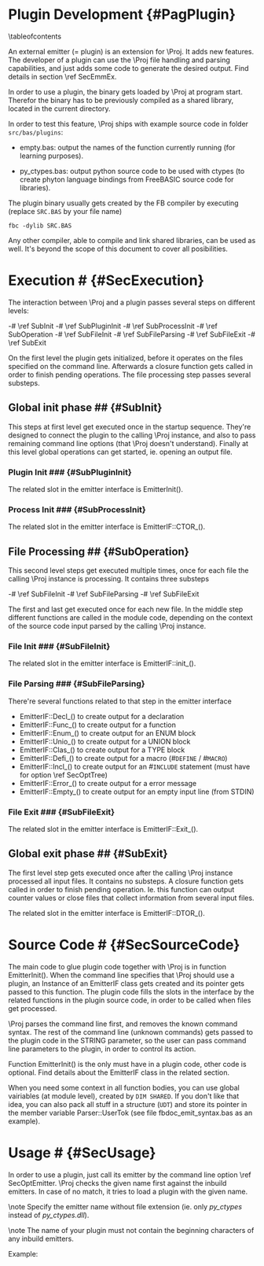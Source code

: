 Plugin Development  {#PagPlugin}
==================
\tableofcontents

An external emitter (= plugin) is an extension for \Proj. It adds new
features. The developer of a plugin can use the \Proj file handling and
parsing capabilities, and just adds some code to generate the desired
output. Find details in section \ref SecEmmEx.

In order to use a plugin, the binary gets loaded by \Proj at program
start. Therefor the binary has to be previously compiled as a shared
library, located in the current directory.

In order to test this feature, \Proj ships with example source code in
folder `src/bas/plugins`:

- empty.bas: output the names of the function currently running (for
  learning purposes).

- py_ctypes.bas: output python source code to be used with ctypes (to
  create phyton language bindings from FreeBASIC source code for
  libraries).

The plugin binary usually gets created by the FB compiler by executing
(replace `SRC.BAS` by your file name)

    fbc -dylib SRC.BAS

Any other compiler, able to compile and link shared libraries, can be
used as well. It's beyond the scope of this document to cover all
posibilities.


# Execution # {#SecExecution}

The interaction between \Proj and a plugin passes several steps on
different levels:

-# \ref SubInit
 -# \ref SubPluginInit
 -# \ref SubProcessInit
-# \ref SubOperation
 -# \ref SubFileInit
 -# \ref SubFileParsing
 -# \ref SubFileExit
-# \ref SubExit

On the first level the plugin gets initialized, before it operates on
the files specified on the command line. Afterwards a closure function
gets called in order to finish pending operations. The file processing
step passes several substeps.


## Global init phase ## {#SubInit}

This steps at first level get executed once in the startup sequence.
They're designed to connect the plugin to the calling \Proj instance,
and also to pass remaining command line options (that \Proj doesn't
understand). Finally at this level global operations can get started,
ie. opening an output file.


### Plugin Init ### {#SubPluginInit}

The related slot in the emitter interface is EmitterInit().


### Process Init ### {#SubProcessInit}

The related slot in the emitter interface is EmitterIF::CTOR_().



## File Processing ## {#SubOperation}

This second level steps get executed multiple times, once for each file
the calling \Proj instance is processing. It contains three substeps

-# \ref SubFileInit
-# \ref SubFileParsing
-# \ref SubFileExit

The first and last get executed once for each new file. In the middle
step different functions are called in the module code, depending on
the context of the source code input parsed by the calling \Proj
instance.


### File Init ### {#SubFileInit}

The related slot in the emitter interface is EmitterIF::init_().


### File Parsing ### {#SubFileParsing}

There're several functions related to that step in the emitter interface

- EmitterIF::Decl_() to create output for a declaration
- EmitterIF::Func_() to create output for a function
- EmitterIF::Enum_() to create output for an ENUM block
- EmitterIF::Unio_() to create output for a UNION block
- EmitterIF::Clas_() to create output for a TYPE block
- EmitterIF::Defi_() to create output for a macro (#`DEFINE` / #`MACRO`)
- EmitterIF::Incl_() to create output for an #`INCLUDE` statement (must have for option \ref SecOptTree)
- EmitterIF::Error_() to create output for a error message
- EmitterIF::Empty_() to create output for an empty input line (from STDIN)


### File Exit ### {#SubFileExit}

The related slot in the emitter interface is EmitterIF::Exit_().


## Global exit phase ## {#SubExit}

The first level step gets executed once after the calling \Proj
instance processed all input files. It contains no substeps. A closure
function gets called in order to finish pending operation. Ie. this
function can output counter values or close files that collect
information from several input files.

The related slot in the emitter interface is EmitterIF::DTOR_().


# Source Code # {#SecSourceCode}

The main code to glue plugin code together with \Proj is in function
EmitterInit(). When the command line specifies that \Proj should use a
plugin, an Instance of an EmitterIF class gets created and its pointer
gets passed to this function. The plugin code fills the slots in the
interface by the related functions in the plugin source code, in order
to be called when files get processed.

\Proj parses the command line first, and removes the known command
syntax. The rest of the command line (unknown commands) gets passed to
the plugin code in the STRING parameter, so the user can pass command
line parameters to the plugin, in order to control its action.

Function EmitterInit() is the only must have in a plugin code, other
code is optional. Find details about the EmitterIF class in the related
section.

When you need some context in all function bodies, you can use global
vairiables (at module level), created by `DIM SHARED`. If you don't
like that idea, you can also pack all stuff in a structure (`UDT`) and
store its pointer in the member variable Parser::UserTok (see file
fbdoc_emit_syntax.bas as an example).


# Usage # {#SecUsage}

In order to use a plugin, just call its emitter by the command line
option \ref SecOptEmitter. \Proj checks the given name first against
the inbuild emitters. In case of no match, it tries to load a plugin
with the given name.

\note Specify the emitter name without file extension (ie. only
      *py_ctypes* instead of *py_ctypes.dll*).

\note The name of your plugin must not contain the beginning characters
      of any inbuild emitters.

Example:
